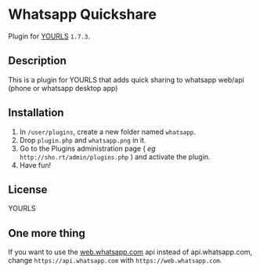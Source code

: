Whatsapp Quickshare
====================

Plugin for [YOURLS](http://yourls.org) `1.7.3`. 

Description
-----------
This is a plugin for YOURLS that adds quick sharing to whatsapp web/api (phone or whatsapp desktop app)

Installation
------------
1. In `/user/plugins`, create a new folder named `whatsapp`.
2. Drop `plugin.php` and `whatsapp.png` in it.
3. Go to the Plugins administration page ( *eg* `http://sho.rt/admin/plugins.php` ) and activate the plugin.
4. Have fun!

License
-------
YOURLS

One more thing
--------------
If you want to use the [web.whatsapp.com](https://web.whatsapp.com) api instead of api.whatsapp.com,
change `https://api.whatsapp.com` with `https://web.whatsapp.com`.